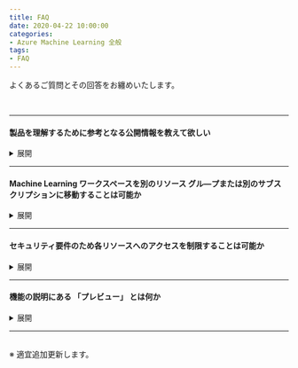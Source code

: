```yaml
---
title: FAQ
date: 2020-04-22 10:00:00
categories:
- Azure Machine Learning 全般
tags:
- FAQ
---
```


よくあるご質問とその回答をお纏めいたします。
<!-- more -->
<br>

***
#### 製品を理解するために参考となる公開情報を教えて欲しい  
<details><summary style="font-size: 10pt">展開</summary>

別途ブログ記事として掲載しております。以下リンクより参照ください。  
[参考となる公開情報について](https://jpmlblog.github.io/blog/2020/04/22/reference-websites/)  
</details>

***
#### Machine Learning ワークスペースを別のリソース グル―プまたは別のサブスクリプションに移動することは可能か
<details><summary style="font-size: 10pt">展開</summary>

不可能です。参考となる情報を紹介します。  
[Azure Machine Learning ワークスペースとは (#workspace-management)](https://docs.microsoft.com/ja-jp/azure/machine-learning/concept-workspace#workspace-management)  
> ! 警告  
Azure Machine Learning ワークスペースを別のサブスクリプションに移動したり、所有するサブスクリプションを新しいテナントに移動したりすることは、サポートされていません。 エラーの原因になります。
</details>

***
#### セキュリティ要件のため各リソースへのアクセスを制限することは可能か
<details><summary style="font-size: 10pt">展開</summary>

認証やアクセス権の付与、ネットワーク的な隔離、監視など、Azure Machine Learning で利用できるセキュリティ機能について、以下サイトにて纏めております。  
[Azure Machine Learning のエンタープライズ セキュリティ](https://docs.microsoft.com/ja-jp/azure/machine-learning/concept-enterprise-security)  

一部抜粋を紹介します。  

- **ストレージ サービスへのアクセスを制限する**  
   以下サイトに記載の認証方法をサポートしています。  
   [Azure Storage サービスに接続する (#supported-data-storage-service-types)](https://docs.microsoft.com/ja-jp/azure/machine-learning/how-to-access-data#supported-data-storage-service-types)

- **Web サービスへのアクセスを制限する**  
   TLS 1.2 の有効化、キーベースまたはトークン ベースの認証を有効化する方法があります。  
   [TLS を使用して Azure Machine Learning による Web サービスをセキュリティで保護する](https://docs.microsoft.com/ja-jp/azure/machine-learning/how-to-secure-web-service)  
   [Azure Machine Learning のリソースとワークフローの認証を設定する (#web-service-authentication)](https://docs.microsoft.com/ja-jp/azure/machine-learning/how-to-setup-authentication#web-service-authentication)  

- **外部ネットワークからのアクセスを制限する**  
   仮想ネットワークや Private Link を使用する方法があります。
   [Azure Virtual Network 内で Azure ML の実験と推論のジョブを安全に実行する](https://docs.microsoft.com/ja-jp/azure/machine-learning/how-to-enable-virtual-network)  
   [Configure Azure Private Link for an Azure Machine Learning workspace (Preview)](https://docs.microsoft.com/ja-jp/azure/machine-learning/how-to-configure-private-link)  

   公開情報に記載のない利用方法 (例えば、Azure SQL Server の「ファイアウォールと仮想ネットワーク」機能の使用など) はサポートされておりません。また、[Azure Machine Learning Studio](https://ml.azure.com/) の *ノートブック* や *自動 ML* 、*データセット* 、*データのラベル付け* は、仮想ネットワークに配置したストレージの利用をサポートしておりません。[こちら](https://docs.microsoft.com/en-us/azure/machine-learning/how-to-enable-virtual-network) のサイトの注意書きを参照ください。  
   > ! Warning  
   Microsoft does not support using the Azure Machine Learning Studio features such as Automated ML, Datasets, Datalabeling, Designer, and Notebooks if the underlying storage has virtual network enabled.
</details>

***
#### 機能の説明にある 「プレビュー」 とは何か
<details><summary style="font-size: 10pt">展開</summary>

Azure には、マイクロソフトがお客様のご意見を収集するために提供する、プレビュー版、ベータ版、またはその他のプレリリース版の機能、サービス、ソフトウェア、またはリージョン (以下、「プレビュー」といいます) が含まれる場合があります。以下サイトの使用条件に合意することを条件に、プレビューを使用することができます。  
[Microsoft Azure プレビューの追加使用条件](https://azure.microsoft.com/ja-jp/support/legal/preview-supplemental-terms/)    
   > 1. 「現状有姿のまま」「瑕疵を問わない条件」「提供可能な場合に限り提供しうる形で」提供される  
   > 2. サービス レベル契約および限定的保証の対象とはならない
   > 3. カスタマー サポートの対象とならない
   > 4. 随時予告なくプレビューを変更または中止することがある
   > 5. 「一般向け提供製品」でリリースしないことを選択する場合がある

サポート リクエストより一般サービス提供開始予定をお問い合わせいただいても、非公開となりますので回答することができません。提供開始となった際には [Azure の更新情報](https://azure.microsoft.com/ja-jp/updates/?status=nowavailable&product=machine-learning-service,machine-learning-studio) サイトより通知されます。また、Azure ポータルまたは Azure Machine Learning のポータルで通知される場合もあります。  
</details>

***
<br>
※ 適宜追加更新します。